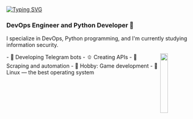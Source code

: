 
[![Typing SVG](https://readme-typing-svg.demolab.com?font=Fira+Code&weight=500&size=22&pause=1000&color=2CF774&width=435&lines=Welcome+to+my+corner)](https://git.io/typing-svg)

### DevOps Engineer and Python Developer 🧩

I specialize in DevOps, Python programming, and I'm currently studying information security.

<img width="20%" align="right" src="https://media.tenor.com/uPKBSSYU8BcAAAAi/computer-pixel.gif"/>
 - 🥒 Developing Telegram bots
 - 🫑 Creating APIs
 - 🧃 Scraping and automation
 - 🍏 Hobby: Game development
 - 💚 Linux — the best operating system

